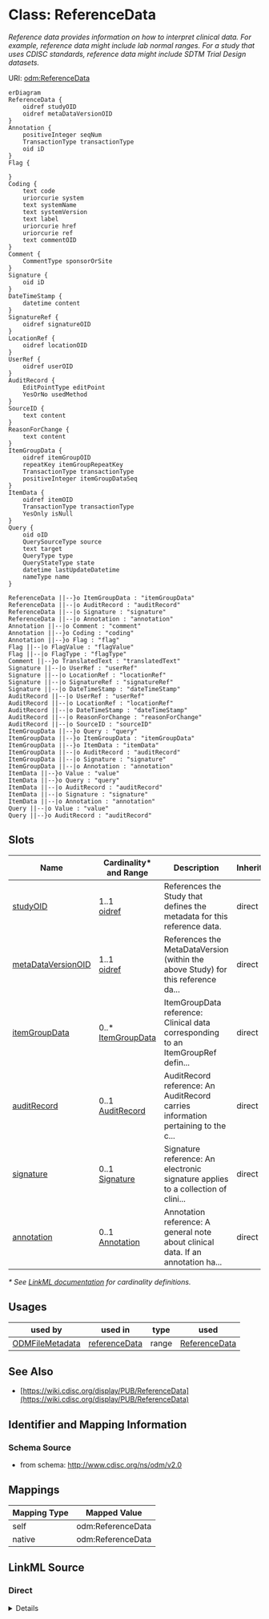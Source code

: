 # Class: ReferenceData

_Reference data provides information on how to interpret clinical data. For example, reference data might include lab normal ranges. For a study that uses CDISC standards, reference data might include SDTM Trial Design datasets._




URI: [odm:ReferenceData](http://www.cdisc.org/ns/odm/v2.0/ReferenceData)


```mermaid
erDiagram
ReferenceData {
    oidref studyOID  
    oidref metaDataVersionOID  
}
Annotation {
    positiveInteger seqNum  
    TransactionType transactionType  
    oid iD  
}
Flag {

}
Coding {
    text code  
    uriorcurie system  
    text systemName  
    text systemVersion  
    text label  
    uriorcurie href  
    uriorcurie ref  
    text commentOID  
}
Comment {
    CommentType sponsorOrSite  
}
Signature {
    oid iD  
}
DateTimeStamp {
    datetime content  
}
SignatureRef {
    oidref signatureOID  
}
LocationRef {
    oidref locationOID  
}
UserRef {
    oidref userOID  
}
AuditRecord {
    EditPointType editPoint  
    YesOrNo usedMethod  
}
SourceID {
    text content  
}
ReasonForChange {
    text content  
}
ItemGroupData {
    oidref itemGroupOID  
    repeatKey itemGroupRepeatKey  
    TransactionType transactionType  
    positiveInteger itemGroupDataSeq  
}
ItemData {
    oidref itemOID  
    TransactionType transactionType  
    YesOnly isNull  
}
Query {
    oid oID  
    QuerySourceType source  
    text target  
    QueryType type  
    QueryStateType state  
    datetime lastUpdateDatetime  
    nameType name  
}

ReferenceData ||--}o ItemGroupData : "itemGroupData"
ReferenceData ||--|o AuditRecord : "auditRecord"
ReferenceData ||--|o Signature : "signature"
ReferenceData ||--|o Annotation : "annotation"
Annotation ||--|o Comment : "comment"
Annotation ||--}o Coding : "coding"
Annotation ||--}o Flag : "flag"
Flag ||--|o FlagValue : "flagValue"
Flag ||--|o FlagType : "flagType"
Comment ||--}o TranslatedText : "translatedText"
Signature ||--|o UserRef : "userRef"
Signature ||--|o LocationRef : "locationRef"
Signature ||--|o SignatureRef : "signatureRef"
Signature ||--|o DateTimeStamp : "dateTimeStamp"
AuditRecord ||--|o UserRef : "userRef"
AuditRecord ||--|o LocationRef : "locationRef"
AuditRecord ||--|o DateTimeStamp : "dateTimeStamp"
AuditRecord ||--|o ReasonForChange : "reasonForChange"
AuditRecord ||--|o SourceID : "sourceID"
ItemGroupData ||--}o Query : "query"
ItemGroupData ||--}o ItemGroupData : "itemGroupData"
ItemGroupData ||--}o ItemData : "itemData"
ItemGroupData ||--|o AuditRecord : "auditRecord"
ItemGroupData ||--|o Signature : "signature"
ItemGroupData ||--|o Annotation : "annotation"
ItemData ||--}o Value : "value"
ItemData ||--}o Query : "query"
ItemData ||--|o AuditRecord : "auditRecord"
ItemData ||--|o Signature : "signature"
ItemData ||--|o Annotation : "annotation"
Query ||--|o Value : "value"
Query ||--}o AuditRecord : "auditRecord"

```



<!-- no inheritance hierarchy -->


## Slots

| Name | Cardinality* and Range | Description | Inheritance |
| ---  | --- | --- | --- |
| [studyOID](studyOID.md) | 1..1 <br/> [oidref](oidref.md) | References the Study that defines the metadata for this reference data. | direct |
| [metaDataVersionOID](metaDataVersionOID.md) | 1..1 <br/> [oidref](oidref.md) | References the MetaDataVersion (within the above Study) for this reference da... | direct |
| [itemGroupData](itemGroupData.md) | 0..* <br/> [ItemGroupData](ItemGroupData.md) | ItemGroupData reference: Clinical data corresponding to an ItemGroupRef defin... | direct |
| [auditRecord](auditRecord.md) | 0..1 <br/> [AuditRecord](AuditRecord.md) | AuditRecord reference: An AuditRecord carries information pertaining to the c... | direct |
| [signature](signature.md) | 0..1 <br/> [Signature](Signature.md) | Signature reference: An electronic signature applies to a collection of clini... | direct |
| [annotation](annotation.md) | 0..1 <br/> [Annotation](Annotation.md) | Annotation reference: A general note about clinical data. If an annotation ha... | direct |

_* See [LinkML documentation](https://linkml.io/linkml/schemas/slots.html#slot-cardinality) for cardinality definitions._




## Usages

| used by | used in | type | used |
| ---  | --- | --- | --- |
| [ODMFileMetadata](ODMFileMetadata.md) | [referenceData](referenceData.md) | range | [ReferenceData](ReferenceData.md) |






## See Also

* [https://wiki.cdisc.org/display/PUB/ReferenceData](https://wiki.cdisc.org/display/PUB/ReferenceData)

## Identifier and Mapping Information







### Schema Source


* from schema: http://www.cdisc.org/ns/odm/v2.0





## Mappings

| Mapping Type | Mapped Value |
| ---  | ---  |
| self | odm:ReferenceData |
| native | odm:ReferenceData |





## LinkML Source

<!-- TODO: investigate https://stackoverflow.com/questions/37606292/how-to-create-tabbed-code-blocks-in-mkdocs-or-sphinx -->

### Direct

<details>
```yaml
name: ReferenceData
description: Reference data provides information on how to interpret clinical data.
  For example, reference data might include lab normal ranges. For a study that uses
  CDISC standards, reference data might include SDTM Trial Design datasets.
from_schema: http://www.cdisc.org/ns/odm/v2.0
see_also:
- https://wiki.cdisc.org/display/PUB/ReferenceData
rank: 1000
slots:
- studyOID
- metaDataVersionOID
- itemGroupData
- auditRecord
- signature
- annotation
slot_usage:
  studyOID:
    name: studyOID
    description: References the Study that defines the metadata for this reference
      data.
    comments:
    - 'Required

      range: oidref

      Must match the OID of a Study element with a MetaDataVersion OID attribute that
      matches the MetaDataVersionOID.'
    domain_of:
    - Include
    - SourceItem
    - AdminData
    - MetaDataVersionRef
    - ReferenceData
    - ClinicalData
    - Association
    - KeySet
    range: oidref
    required: true
  metaDataVersionOID:
    name: metaDataVersionOID
    description: References the MetaDataVersion (within the above Study) for this
      reference data. All metadata references (OIDs) occurring within this ReferenceData
      element refer to definitions within the selected metadata version. Signature
      elements nested within ReferenceData have no meaning, and should be ignored.
      The TransactionType attribute behaves the same within ReferenceData as it does
      within ClinicalData.
    comments:
    - 'Required

      range: oidref

      Must match the OID of a MetaDataVersion within a Study element with an OID attribute
      that matches the StudyOID.'
    domain_of:
    - Include
    - SourceItem
    - MetaDataVersionRef
    - ReferenceData
    - ClinicalData
    - Association
    - KeySet
    range: oidref
    required: true
  itemGroupData:
    name: itemGroupData
    multivalued: true
    domain_of:
    - ReferenceData
    - ClinicalData
    - StudyEventData
    - ItemGroupData
    range: ItemGroupData
    inlined: true
    inlined_as_list: true
  auditRecord:
    name: auditRecord
    domain_of:
    - ReferenceData
    - ClinicalData
    - SubjectData
    - StudyEventData
    - ItemGroupData
    - ItemData
    - Query
    range: AuditRecord
    maximum_cardinality: 1
  signature:
    name: signature
    domain_of:
    - ReferenceData
    - ClinicalData
    - SubjectData
    - StudyEventData
    - ItemGroupData
    - ItemData
    range: Signature
    maximum_cardinality: 1
  annotation:
    name: annotation
    domain_of:
    - ReferenceData
    - ClinicalData
    - SubjectData
    - StudyEventData
    - ItemGroupData
    - ItemData
    - Association
    range: Annotation
    maximum_cardinality: 1
class_uri: odm:ReferenceData

```
</details>

### Induced

<details>
```yaml
name: ReferenceData
description: Reference data provides information on how to interpret clinical data.
  For example, reference data might include lab normal ranges. For a study that uses
  CDISC standards, reference data might include SDTM Trial Design datasets.
from_schema: http://www.cdisc.org/ns/odm/v2.0
see_also:
- https://wiki.cdisc.org/display/PUB/ReferenceData
rank: 1000
slot_usage:
  studyOID:
    name: studyOID
    description: References the Study that defines the metadata for this reference
      data.
    comments:
    - 'Required

      range: oidref

      Must match the OID of a Study element with a MetaDataVersion OID attribute that
      matches the MetaDataVersionOID.'
    domain_of:
    - Include
    - SourceItem
    - AdminData
    - MetaDataVersionRef
    - ReferenceData
    - ClinicalData
    - Association
    - KeySet
    range: oidref
    required: true
  metaDataVersionOID:
    name: metaDataVersionOID
    description: References the MetaDataVersion (within the above Study) for this
      reference data. All metadata references (OIDs) occurring within this ReferenceData
      element refer to definitions within the selected metadata version. Signature
      elements nested within ReferenceData have no meaning, and should be ignored.
      The TransactionType attribute behaves the same within ReferenceData as it does
      within ClinicalData.
    comments:
    - 'Required

      range: oidref

      Must match the OID of a MetaDataVersion within a Study element with an OID attribute
      that matches the StudyOID.'
    domain_of:
    - Include
    - SourceItem
    - MetaDataVersionRef
    - ReferenceData
    - ClinicalData
    - Association
    - KeySet
    range: oidref
    required: true
  itemGroupData:
    name: itemGroupData
    multivalued: true
    domain_of:
    - ReferenceData
    - ClinicalData
    - StudyEventData
    - ItemGroupData
    range: ItemGroupData
    inlined: true
    inlined_as_list: true
  auditRecord:
    name: auditRecord
    domain_of:
    - ReferenceData
    - ClinicalData
    - SubjectData
    - StudyEventData
    - ItemGroupData
    - ItemData
    - Query
    range: AuditRecord
    maximum_cardinality: 1
  signature:
    name: signature
    domain_of:
    - ReferenceData
    - ClinicalData
    - SubjectData
    - StudyEventData
    - ItemGroupData
    - ItemData
    range: Signature
    maximum_cardinality: 1
  annotation:
    name: annotation
    domain_of:
    - ReferenceData
    - ClinicalData
    - SubjectData
    - StudyEventData
    - ItemGroupData
    - ItemData
    - Association
    range: Annotation
    maximum_cardinality: 1
attributes:
  studyOID:
    name: studyOID
    description: References the Study that defines the metadata for this reference
      data.
    comments:
    - 'Required

      range: oidref

      Must match the OID of a Study element with a MetaDataVersion OID attribute that
      matches the MetaDataVersionOID.'
    from_schema: http://www.cdisc.org/ns/odm/v2.0
    rank: 1000
    alias: studyOID
    owner: ReferenceData
    domain_of:
    - Include
    - SourceItem
    - AdminData
    - MetaDataVersionRef
    - ReferenceData
    - ClinicalData
    - Association
    - KeySet
    range: oidref
    required: true
  metaDataVersionOID:
    name: metaDataVersionOID
    description: References the MetaDataVersion (within the above Study) for this
      reference data. All metadata references (OIDs) occurring within this ReferenceData
      element refer to definitions within the selected metadata version. Signature
      elements nested within ReferenceData have no meaning, and should be ignored.
      The TransactionType attribute behaves the same within ReferenceData as it does
      within ClinicalData.
    comments:
    - 'Required

      range: oidref

      Must match the OID of a MetaDataVersion within a Study element with an OID attribute
      that matches the StudyOID.'
    from_schema: http://www.cdisc.org/ns/odm/v2.0
    rank: 1000
    alias: metaDataVersionOID
    owner: ReferenceData
    domain_of:
    - Include
    - SourceItem
    - MetaDataVersionRef
    - ReferenceData
    - ClinicalData
    - Association
    - KeySet
    range: oidref
    required: true
  itemGroupData:
    name: itemGroupData
    description: 'ItemGroupData reference: Clinical data corresponding to an ItemGroupRef
      defined in the active MetaDataVersion.'
    from_schema: http://www.cdisc.org/ns/odm/v2.0
    rank: 1000
    multivalued: true
    identifier: false
    alias: itemGroupData
    owner: ReferenceData
    domain_of:
    - ReferenceData
    - ClinicalData
    - StudyEventData
    - ItemGroupData
    range: ItemGroupData
    inlined: true
    inlined_as_list: true
  auditRecord:
    name: auditRecord
    description: 'AuditRecord reference: An AuditRecord carries information pertaining
      to the creation, deletion, or modification of clinical data. This information
      includes who performed that action, and where, when, and why that action was
      performed.AuditRecord information describes a change to clinical data, but is
      not itself clinical data. The value of some clinical data can always be changed
      by a subsequent transaction, but history cannot be changed, only added to.'
    from_schema: http://www.cdisc.org/ns/odm/v2.0
    rank: 1000
    identifier: false
    alias: auditRecord
    owner: ReferenceData
    domain_of:
    - ReferenceData
    - ClinicalData
    - SubjectData
    - StudyEventData
    - ItemGroupData
    - ItemData
    - Query
    range: AuditRecord
    maximum_cardinality: 1
  signature:
    name: signature
    description: 'Signature reference: An electronic signature applies to a collection
      of clinical data. This indicates that some user accepts legal responsibility
      for that data. See 21 CFR Part 11. The signature identifies the person signing,
      the location of signing, the signature meaning (via the referenced SignatureDef),
      the date and time of signing, and (in the case of a digital signature) an encrypted
      hash of the included data.'
    from_schema: http://www.cdisc.org/ns/odm/v2.0
    rank: 1000
    identifier: false
    alias: signature
    owner: ReferenceData
    domain_of:
    - ReferenceData
    - ClinicalData
    - SubjectData
    - StudyEventData
    - ItemGroupData
    - ItemData
    range: Signature
    maximum_cardinality: 1
  annotation:
    name: annotation
    description: 'Annotation reference: A general note about clinical data. If an
      annotation has both a comment and flags, the flags should be related to the
      comment.'
    from_schema: http://www.cdisc.org/ns/odm/v2.0
    rank: 1000
    identifier: false
    alias: annotation
    owner: ReferenceData
    domain_of:
    - ReferenceData
    - ClinicalData
    - SubjectData
    - StudyEventData
    - ItemGroupData
    - ItemData
    - Association
    range: Annotation
    maximum_cardinality: 1
class_uri: odm:ReferenceData

```
</details>